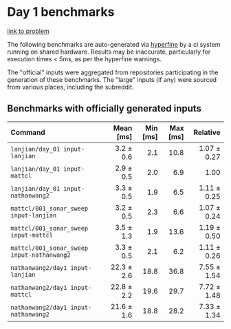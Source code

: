 # Day 1 benchmarks

[link to problem](http://adventofcode.com/2021/day/1)

The following benchmarks are auto-generated via [hyperfine](https://github.com/sharkdp/hyperfine) by a ci system running on shared hardware. Results may be inaccurate, particularly for execution times < 5ms, as per the hyperfine warnings.

The "official" inputs were aggregated from repositories participating in the generation of these benchmarks. The "large" inputs (if any) were sourced from various places, including the subreddit.

## Benchmarks with officially generated inputs
| Command | Mean [ms] | Min [ms] | Max [ms] | Relative |
|:---|---:|---:|---:|---:|
| `lanjian/day_01 input-lanjian` | 3.2 ± 0.6 | 2.1 | 10.8 | 1.07 ± 0.27 |
| `lanjian/day_01 input-mattcl` | 2.9 ± 0.5 | 2.0 | 6.9 | 1.00 |
| `lanjian/day_01 input-nathanwang2` | 3.3 ± 0.5 | 1.9 | 6.5 | 1.11 ± 0.25 |
| `mattcl/001_sonar_sweep input-lanjian` | 3.2 ± 0.5 | 2.3 | 6.6 | 1.07 ± 0.24 |
| `mattcl/001_sonar_sweep input-mattcl` | 3.5 ± 1.3 | 1.9 | 13.6 | 1.19 ± 0.50 |
| `mattcl/001_sonar_sweep input-nathanwang2` | 3.3 ± 0.5 | 2.1 | 6.2 | 1.11 ± 0.26 |
| `nathanwang2/day1 input-lanjian` | 22.3 ± 2.6 | 18.8 | 36.8 | 7.55 ± 1.54 |
| `nathanwang2/day1 input-mattcl` | 22.8 ± 2.2 | 19.6 | 29.7 | 7.72 ± 1.48 |
| `nathanwang2/day1 input-nathanwang2` | 21.6 ± 1.6 | 18.8 | 28.2 | 7.33 ± 1.34 |
